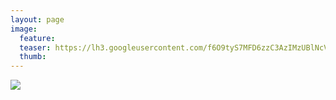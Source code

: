 ```yaml
---
layout: page
image:
  feature:
  teaser: https://lh3.googleusercontent.com/f6O9tyS7MFD6zzC3AzIMzUBlNcV4iG9zRDgMkrz8A6w=w245
  thumb:
---
```


![](https://lh3.googleusercontent.com/57kPEER9wUuRU5kVj8ohyWZUd--qSG8jEt9f9l5psWU=w800)
